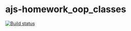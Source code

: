 # ajs-homework_oop_classes
[![Build status](https://ci.appveyor.com/api/projects/status/yygftd6cnhsx08gf?svg=true)](https://ci.appveyor.com/project/a-naraikin/ajs-homework-oop-classes)